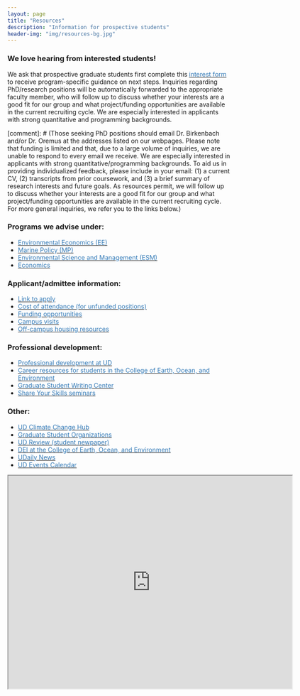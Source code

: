 ```yaml
---
layout: page
title: "Resources"
description: "Information for prospective students"
header-img: "img/resources-bg.jpg"
---
```

### We love hearing from interested students!
We ask that prospective graduate students first complete this [<span style="color:#337ab7">interest form</span>](https://forms.gle/KqiyThnYCLzSi2LK7) to receive program-specific guidance on next steps. Inquiries regarding PhD/research positions will be automatically forwarded to the appropriate faculty member, who will follow up to discuss whether your interests are a good fit for our group and what project/funding opportunities are available in the current recruiting cycle. We are especially interested in applicants with strong quantitative and programming backgrounds. 

[comment]: # (Those seeking PhD positions should email Dr. Birkenbach and/or Dr. Oremus at the addresses listed on our webpages. Please note that funding is limited and that, due to a large volume of inquiries, we are unable to respond to every email we receive. We are especially interested in applicants with strong quantitative/programming backgrounds. To aid us in providing individualized feedback, please include in your email: (1) a current CV, (2) transcripts from prior coursework, and (3) a brief summary of research interests and future goals. As resources permit, we will follow up to discuss whether your interests are a good fit for our group and what project/funding opportunities are available in the current recruiting cycle. For more general inquiries, we refer you to the links below.)  

### Programs we advise under:
* [<span style="color:#337ab7">Environmental Economics (EE)</span>](https://www.udel.edu/academics/colleges/ceoe/departments/smsp/degree/environmental-economics/)
* [<span style="color:#337ab7">Marine Policy (MP)</span>](https://www.udel.edu/academics/colleges/ceoe/departments/smsp/degree/marine-policy-degrees/#:~:text=Students%20in%20the%20Marine%20Policy,and%20coupled%20natural%2Dhuman%20environments.)
* [<span style="color:#337ab7">Environmental Science and Management (ESM)</span>](https://www.udel.edu/academics/colleges/ceoe/prospective-students/graduate/environmental-science-and-management/)
* [<span style="color:#337ab7">Economics</span>](https://lerner.udel.edu/)


### Applicant/admittee information:
* [<span style="color:#337ab7">Link to apply</span>](https://www.udel.edu/academics/colleges/grad/prospective-students/grad-admissions/)
* [<span style="color:#337ab7">Cost of attendance (for unfunded positions)</span>](https://www.udel.edu/academics/colleges/grad/prospective-students/cost-of-attendance/)
* [<span style="color:#337ab7">Funding opportunities</span>](https://www.udel.edu/academics/colleges/grad/current-students/funding/)
* [<span style="color:#337ab7">Campus visits</span>](https://www.udel.edu/apply/undergraduate-admissions/plan-your-visit/virtual-visit/)
* [<span style="color:#337ab7">Off-campus housing resources</span>](https://www.places4students.com/Places/School?SchoolID=XpY%2bczXRSvM%3d)


### Professional development:
* [<span style="color:#337ab7">Professional development at UD</span>](https://www.udel.edu/academics/colleges/grad/current-students/professional-development/)
* [<span style="color:#337ab7">Career resources for students in the College of Earth, Ocean, and Environment</span>](https://www.udel.edu/academics/colleges/ceoe/current-students/career-resources/)
* [<span style="color:#337ab7">Graduate Student Writing Center</span>](https://writingcenter.udel.edu/for-graduate-students/graduate-student-writing-center/)
* [<span style="color:#337ab7">Share Your Skills seminars</span>](https://www1.udel.edu/shareyourskills/page2.html)


### Other:
* [<span style="color:#337ab7">UD Climate Change Hub</span>](https://sites.udel.edu/climatechangehub/)
* [<span style="color:#337ab7">Graduate Student Organizations</span>](https://www.udel.edu/academics/colleges/grad/current-students/grad-student-organizations/)
* [<span style="color:#337ab7">UD Review (student newpaper)</span>](https://udreview.com/)
* [<span style="color:#337ab7">DEI at the College of Earth, Ocean, and Environment</span>](https://www.udel.edu/academics/colleges/ceoe/about/dei/)
* [<span style="color:#337ab7">UDaily News</span>](https://www.udel.edu/udaily/)
* [<span style="color:#337ab7">UD Events Calendar</span>](https://events.udel.edu/)



<iframe src="https://www.google.com/maps/d/u/0/embed?mid=1iLnHBOrZ1uDpE2J3IJu4JbJDdRmYzIE&ehbc=2E312F&noprof=1" width="640" height="480"></iframe>
